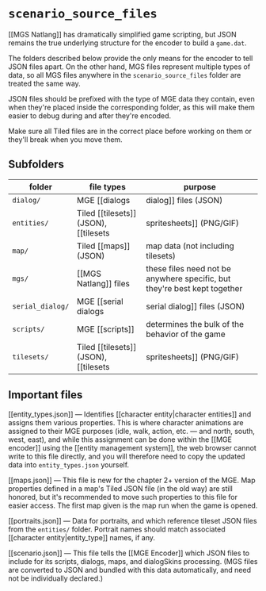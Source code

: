 # `scenario_source_files`

[[MGS Natlang]] has dramatically simplified game scripting, but JSON remains the true underlying structure for the encoder to build a `game.dat`.

The folders described below provide the only means for the encoder to tell JSON files apart. On the other hand, MGS files represent multiple types of data, so all MGS files anywhere in the `scenario_source_files` folder are treated the same way.

JSON files should be prefixed with the type of MGE data they contain, even when they're placed inside the corresponding folder, as this will make them easier to debug during and after they're encoded.

Make sure all Tiled files are in the correct place before working on them or they'll break when you move them.

## Subfolders

| folder | file types | purpose |
|---------------|------------|---------|
| `dialog/` | MGE [[dialogs|dialog]] files (JSON) | RPG-style dialog messages for the main game screen |
| `entities/` | Tiled [[tilesets]] (JSON), [[tilesets|spritesheets]] (PNG/GIF) | [[entities|entity]] assets |
| `map/` | Tiled [[maps]] (JSON) | map data (not including tilesets) |
| `mgs/` | [[MGS Natlang]] files | these files need not be anywhere specific, but they're best kept together |
| `serial_dialog/` | MGE [[serial dialogs|serial dialog]] files (JSON) | words to be printed on the serial terminal |
| `scripts/` | MGE [[scripts]] | determines the bulk of the behavior of the game |
| `tilesets/` | Tiled [[tilesets]] (JSON), [[tilesets|spritesheets]] (PNG/GIF) | non-entity assets, such as graphics for maps, dialog borders, etc. |

## Important files

[[entity_types.json]] — Identifies [[character entity|character entities]] and assigns them various properties. This is where character animations are assigned to their MGE purposes (idle, walk, action, etc. — and north, south, west, east), and while this assignment can be done within the [[MGE encoder]] using the [[entity management system]], the web browser cannot write to this file directly, and you will therefore need to copy the updated data into `entity_types.json` yourself.

[[maps.json]] — This file is new for the chapter 2+ version of the MGE. Map properties defined in a map's Tiled JSON file (in the old way) are still honored, but it's recommended to move such properties to this file for easier access. The first map given is the map run when the game is opened.

[[portraits.json]] — Data for portraits, and which reference tileset JSON files from the `entities/` folder. Portrait names should match associated [[character entity|entity_type]] names, if any.

[[scenario.json]] — This file tells the [[MGE Encoder]] which JSON files to include for its scripts, dialogs, maps, and dialogSkins processing. (MGS files are converted to JSON and bundled with this data automatically, and need not be individually declared.)
